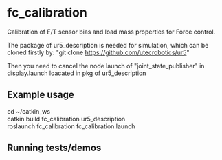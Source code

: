 # fc_calibration

Calibration of F/T sensor bias and load mass properties for Force control.

The package of ur5_description is needed for simulation, which can be cloned firstly by:
"git clone https://github.com/utecrobotics/ur5" 
 
Then you need to cancel the node launch of "joint_state_publisher" in display.launch loacated in pkg of ur5_description


## Example usage

cd ~/catkin_ws  
catkin build fc_calibration ur5_description   
roslaunch fc_calibration fc_calibration.launch   

## Running tests/demos

